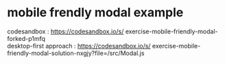 # mobile frendly modal example

codesandbox : https://codesandbox.io/s/ exercise-mobile-friendly-modal-forked-p1mfq  
desktop-first approach : https://codesandbox.io/s/ exercise-mobile-friendly-modal-solution-nxgjy?file=/src/Modal.js
